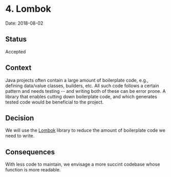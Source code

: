 # 4. Lombok

Date: 2018-08-02

## Status

Accepted

## Context

Java projects often contain a large amount of boilerplate code, e.g., defining data/value classes, builders, etc. All
such code follows a certain pattern and needs testing -- and writing both of these can be error prone. A library
that enables cutting down boilerplate code, and which generates tested code would be beneficial to the project.

## Decision

We will use the [Lombok](https://projectlombok.org/) library to reduce the amount of boilerplate code we need to write.

## Consequences

With less code to maintain, we envisage a more succint codebase whose function is more readable.
